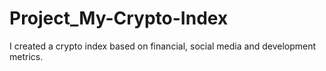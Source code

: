 # Project_My-Crypto-Index
I created a crypto index based on financial, social media and development metrics.
